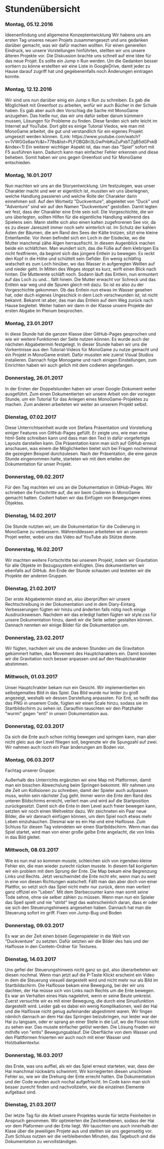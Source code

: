<h1>Stundenübersicht</h1>

<p><h3>Montag, 05.12.2016</h3></p>
Ideenenfindung und allgemeine Konzeptentwicklung
Wir habens uns am ersten Tag unseres neuen Projets zusammengesezt und uns gedanken darüber gemacht, was wir dafür machen wollten. Für einen generellen Eindruck, wo unsere Vorstellungen hinführten, stellten wir uns unsere älteren Projekte vor. Die Diskussion brachte uns schnell auf eine Idee für das neue Projet. Es sollte ein Jump n Run werden. Um die Gedanken besser sortiern zu könne erstellten wir eine Liste in GoogleDrive, damit jeder zu Hause darauf zugriff hat und gegebenenfalls noch Änderungen eintragen konnte.

<p><h3>Montag, 12.12.2016</h3></p>
Wir sind uns nun darüber einig ein Jump n Run zu schreiben. Es gab die Möglichkeit mit Greenfoot zu arbeiten, wofür wir auch Bücher in der Schule haben. Es gab aber auch den Vorschlag die Sache mit MonoGame anzugehen. Das hieße nur, das wir uns dafür selber darum kümmern mussen, Lösungen für Probleme zu finden. Diese fanden sich sehr leicht im Internet auf YouTube. Dort gibt es einige Tutorial Viedos, wie man mit MonoGame arbeitet, die gut und verstandlich für ein eigenes Projekt umgesezt werden können.  
(Link: https://www.youtube.com/watch?v=1VWGGs6axYc&t=778s&list=PLFOBQ8ri3LGwPnbKuZuPxbTZgB5dGPxkB&index=1)   
Ein weiterer wichtiger Aspekt ist, das man das "Spiel" sofort mit F5 ausführen kann. Dadurch kann man einfacher Fehler erkennen und diese beheben. Somit haben wir uns gegen Greenfoot und für MonoGame entschieden. 

<p><h3>Montag, 16.01.2017</h3></p>

Nun machten wir uns an die Storyentwicklung. Um festzulegen, was unser Charakter macht und wer er eigentlich ist, mussten wir uns überlegnen, welche Handlung passieren und welche Rolle der Charakter darin einnehmen soll. Auf den Wortwitz "Duckventure", abgeleitet von "Duck" und "Adventure" sind wir auf den Namen "Duckventure" gestoßen. Damit legten wir fest, dass der Charakter eine Ente sein soll. Die Vorgeschichte, die wir uns überlegten, sollten Hilfen für die eigentliche Handlung während des Spielens sein. Mann stellte sich also einen kalten zugefrorenen See vor, da es zu dieser Jareszeit immer noch sehr winterlich ist. Im Schutz der kahlen Ästen der Bäumen, die am Rand des Sees der Kälte trotzen, sitzt eine kleine Entenfamilie. Vor ihnen befindet sich ein Loch in der Eisdecke, wo die Mutter manchmal zähe Algen herrausfischt. In diesem Augenblick machen beide ein schläfchen. Man wundert sich, das die Füße auf dem klebrigen Eis nicht festfrieren, da beginnt sich das jüngere Entlein zu bewegen. Es reckt den Kopf in die Höhe und schüttelt sein Gefider. Ein wenig schläfrig watschelt es zum Loch hinüber, wo das Wasser in aufgeregten Welllen auf und nieder geht. In Mitten des Weges stoppt es kurz, wirft einen Blick nach hinten. Die Mutterente schläft noch. Sodann läuft das Entlein, nun ermuntert auf das Loch zu und... fällt hinein. Die Mutter erwacht vor Schreck und das Entlein war weg und die Spuren gleich mit dazu. 
So ist es also zu der Vorgeschichte gekommen. Ob das Entlein nun etwas im Wasser gesehen hat, oder duch eigenes Ungeschick in dem Loch verschwunden ist, ist nicht bekannt. Bekannt ist aber, das man das Entlein auf dem Weg zurück nach Hause begleitet.
Weiter haben wir dann in der Klasse unsere Projekte der ersten Abgabe im Plenum besprochen.

<p><h3>Montag, 23.01.2017</h3></p>

In diese Stunde hat die ganzen Klasse über GitHub-Pages gesprochen und wie wir weitere Funktionen der Seite nutzen können. Es wurde auch der nächsten Abgabetermin festgelegt. 
In dieser Stunde haben wir uns die Vorkentnisse aus den Tutorial-Videos für MonoGame zu nutze gemacht und ein Projekt in MonoGame erstelt. Dafür mussten wie zuerst Visual Studios instalieren. Dannach folge Monogame und nach einigen Einstellungen, zum Einrichten haben wir auch gelich mit dem codieren angefangen.

<p><h3>Donnerstag, 26.01.2017</h3></p>

In der Ersten der Doppelstunden haben wir unser Google-Dokument weiter ausgeführt. Zum einen Dokumentierten wir unsere Arbeit von der voriegen Stunde, um ein Tutorial für das Anlegen eines MonoGame-Projektes zu machen. Zum anderen arbeiteten wir weiter an unserem Projekt selbst. 

<p><h3>Dienstag, 07.02.2017</h3></p>

Diese Unterrichtseinheit wurde von Stefans Präsentation und Vorstellung einiger Features von GitHub-Pages gefüllt. Er zeigte uns, wie man eine html-Seite schreiben kann und dass man den Text in dafür vorgefertigte Layouts darstellen kann. Die Präsentation kann man sich auf GitHub erneut anschauen, was einem die Möglichkeiten bietet sich bei Fragen nocheinmal die gezeigten Beispiel durchzulesen. Nach der Präsentation, die eine ganze Stunde eingenommen hatte, starteten wir mit dem ertellen der Dokumentation für unser Projekt. 
	
<p><h3>Donnerstag, 09.02.2017</h3></p>

Für den Tag machten wir uns an die Dokumentation in GitHub-Pages. 
Wir schrieben die Fortschritte auf, die wir beim Codieren in MonoGame gemacht hatten.
Codiert haben wir das Einfügen von Bewegungen eines Objektes. 

<p><h3>Dienstag, 14.02.2017</h3></p>

Die Stunde nutzten wir, um die Dokumentation für die Codierung in MonoGame zu verbessern.
Währenddessen arbeiteten wir an unserem Projet weiter, wobei uns das Video auf YouTube als Stütze diente.

<p><h3>Donnerstag, 16.02.2017</h3></p>

Wir machten weitere Fortschritte bei unserem Projekt, indem wir Gravitation für alle Objekte im Bezugssystem einfügten. Dies dokumentierten wir ebenfalls auf GitHub.
Am Ende der Stunde schauten und testeten wir die Projekte der anderen Gruppen.

<p><h3>Dienstag, 21.02.2017</h3></p>

Der erste Abgabetermin stand an, also überprüften wir unsere Rechtschreibung in der Dokumentation und in dem Diary-Eintarg. Verbesserungen fügten wir hinzu und änderten falls nötig noch einige Ausdrucksweisen. Nachdem wir das erledigt hatten fügten wir style.css für unsere Dokumentation hinzu, damit wir die Seite selber gestalten können. Dannach nennten wir einige Bilder für die Dokumentation um.

<p><h3>Donnerstag, 23.02.2017</h3></p>

Wir fügten, nachdem wir uns die anderen Stunden um die Gravitation gekümmert hatten, das Movement des Hauptcharakters ein. Damit konnten wir die Gravitation noch besser anpassen und auf den Hauptcharakter abstimmen.

<p><h3>Mittwoch, 01.03.2017</h3></p>

Unser Hauptchrakter bekam nun ein Gesicht. Wir implementierten ein selbstgemaltes Bild in das Spiel. Das Bild wurde nur leider zu groß angezeigt, weshalb wir dessen Darstellung anpassten. Für Enti, so heißt das das PNG in unserem Code, fügten wir einen Scale hinzu, sodass sie im Startbildschirm zu sehen ist. Daraufhin tauschten wir den Platzhalter "wurmi" gegen "enti" in unserr Dokumentation aus.

<p><h3>Donnerstag, 02.03.2017</h3></p>

Da sich die Ente auch schon richtig bewegen und springen kann, man aber nicht gleic aus der Level flliegen soll, begrenzte wir die Spungzahl auf zwei. Wir nahmen auch noch ein Paar änderungen am Boden vor.

<p><h3>Montag, 06.03.2017</h3></p>

Fachtag unserer Gruppe:

Außerhalb des Unterrichts ergänzten wir eine Map mit Platformen, damit man ein bisschen Abwechslung beim Springen bekommt. Wir nahmen uns die Zeit um Kollisionen zu schreiben, damit der Spieler auch aufpassen muss, wohin sein nächster Zug geht. Immer wenn die Ente den Rand des unteren Bildschirms erreicht, verliert man und wird auf die Startposition zurückgesetzt. Damit sich die Ente in dem Level auch freier bewegen kann, setzten wir noch einen Weltvektor dazu. Wir zeichneten ein Paar neue Bilder, die wir dannach einfügen können, um dem Spiel noch etwas mehr Leben einzuhauchen. Diesmal war es ein Hai und eine Haiflosse. Zum Schluss für diesen Tag volendeten wir einen Startbildschirm. Wenn man das Spiel startet, wird man von einer große gelbe Ente angelacht, die von links in das Bild gleitet.

<p><h3>Mittwoch, 08.03.2017</h3></p>

Wie es nun mal so kommen musste, schleichen sich von irgendwo kleine Fehler ein, die man wieder zurecht rücken musste. In diesem fall korigierten wir ein problem mit dem Sprung der Ente. Die Map bekam eine Begrenzung Links und Rechts. Jetzt verschwindet die Ente nicht ehr, wenn man zu weit in eine von diesen Richtungen watschelt. Fällt man dan aber doch von einer Plattfor, so setzt sich das Spiel nicht mehr nur zurück, denn man verliert ganz offiziel ein "Leben". Mit dem Sterbecounter kann man somit seine Tode sehne, ohne sie selber zählen zu müssen. Wenn man nun ein Spieler das Speil spielt und nie "stirbt" liegt das wahrscheinlich daran, dass er oder sie sich den Steuerungshinweis angesehen haben. Dannach hat man die Steuerung sofort im griff.  Fixen von Jump-Bug und Boden

<p><h3>Donnerstag, 09.03.2017</h3></p>

Es war an der Zeit einen bösen Gegenspieleler in die Welt von "Duckventure" zu setzten. Dafür setzten wir die Bilder des hais und der Haiflosse in den Contetn-Ordner für Textures. 

<p><h3>Dienstag, 14.03.2017</h3></p>

Uns gefiel der Steuerungshinweis nicht ganz so gut, also überarbeiteten wir diesen nochmal. Wenn man jetzt auf die P-Taste Klickt erscheint ein Video in dem die Steuerung viesuell dargestellt wird und nicht mehr nur als Bild im Startbildschirm. Die Haiflosse bekam eine Bewegung, bei der wir uns dachten, der Hai müsse sich von Links nach Rechts um die Ente bewegen. Es war an Verhalten eines Hais nagelehnt, wenn er seine Beute umkreist. Zuerst versuchte wir es mit einer Bewegung, die durch eine Sinusfunktion dargestellt wird. Leider gab es dabei ein wenig Komplikationen, weil der Hai und die Haiflosse nicht genug aufeinander abgestimmt waren. Wir fingen nämlich dannach an dem Hai das Springen beizubringen, nur leider war der Hai zu langsam, oder er sprang an einer Stelle in die Luf, wo die Flosse nicht zu sehen war. Das musste einfacher gelöst werden. Die Lösung fnaden wir mithilfe von "entis" Bewegungsablauf. Die Oberfläche von dem Wasser und den Plattformen frisierten wir auch noch mit einer Wasser und Holzbalkentextur.

<p><h3>Donnerstag, 16.03.2017</h3></p>

das Erste, was uns auffiel, als wir das Spiel erneut starteten, war, dass der Hai manchmal rückwärts schwimmt. Wir korriegierten diesen unschönen Fehler so, wie wir die Drehung der Ente errecht hatten. Die Dokumentation und der Code wurden auch nochal aufgefrischt. Im Code kann man sich besser zurecht finden und nachvollziehn, wie die einzelnen Elemente aufgebaut sind.

<p><h3>Dienstag, 21.03.2017</h3></p>

Der letzte Tag für die Arbeit unsere Projektes wurde für letzte Feinheiten in Anspruch genommen. Wir optimierten die Zeichenebenen, sodass der Hai vor dem Plaformen und der Ente liegt. Wir tauschten uns auch innerhalb der Klase über die jeweiligen Projete aus und stellten sie uns gegenseitig vor. Zum Schluss nutzen wir die verbleibenden Minuten, das Tagebuch und die Dokumentation zu vervollständigen. 
